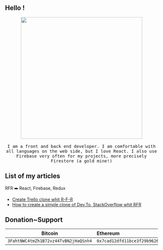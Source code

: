 ## Hello !

<p align="center">
  <img src="https://i.ibb.co/wrCfpcg/1637334935232.png" width=400>
  <br><br>
  <samp>
I am a front and back end developer.  I am comfortable with all languages ​​on the web side, but I love React.  I also use Firebase very often for my projects, more precisely Firestore (a gold mine!)


## List of my articles
RFR ➡️ React, Firebase, Redux

- [Create Trello clone whit R-F-R](https://dev.to/denspec/create-trello-clone-whit-react-firebase-redux-1ac5)
- [How to create a simple clone of Dev.To, StackOverflow whit RFR](https://dev.to/denspec/how-to-create-a-simple-clone-of-devto-stackoverflow-react-firebase-redux-1dm2)

## Donation~Support

| Bitcoin | Ethereum | 
|----------------|:-------------| 
``3FahtNWC4tmZh1B72vz44TvBN2jHaQSnh4`` | ``0x7cad12dfd11bce3f29b96260b4739caa32c89a86``   | 

